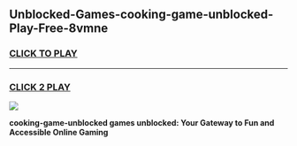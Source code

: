 
## Unblocked-Games-cooking-game-unblocked-Play-Free-8vmne
<h3>
<a href="https://premium76.site?title=cooking-game-unblocked&ref=21A">CLICK TO PLAY</a></h3>
<hr>

<h3>
<a href="https://premium76.site?title=cooking-game-unblocked&ref=21A">CLICK 2 PLAY</a>
  
</h3>

<a href="https://premium76.site?title=cooking-game-unblocked&ref=21A"><img src="https://clearcache.store/games.png"></a>


**cooking-game-unblocked games unblocked: Your Gateway to Fun and Accessible Online Gaming**
